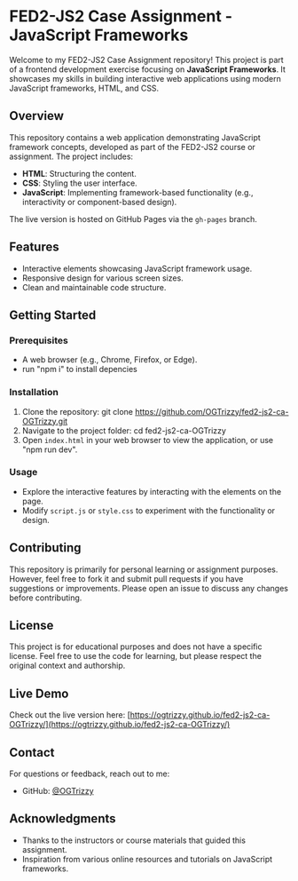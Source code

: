 # FED2-JS2 Case Assignment - JavaScript Frameworks

Welcome to my FED2-JS2 Case Assignment repository! This project is part of a frontend development exercise focusing on **JavaScript Frameworks**. It showcases my skills in building interactive web applications using modern JavaScript frameworks, HTML, and CSS.

## Overview

This repository contains a web application demonstrating JavaScript framework concepts, developed as part of the FED2-JS2 course or assignment. The project includes:

- **HTML**: Structuring the content.
- **CSS**: Styling the user interface.
- **JavaScript**: Implementing framework-based functionality (e.g., interactivity or component-based design).

The live version is hosted on GitHub Pages via the `gh-pages` branch.

## Features

- Interactive elements showcasing JavaScript framework usage.
- Responsive design for various screen sizes.
- Clean and maintainable code structure.

## Getting Started

### Prerequisites

- A web browser (e.g., Chrome, Firefox, or Edge).
- run "npm i" to install depencies

### Installation

1. Clone the repository:
   git clone https://github.com/OGTrizzy/fed2-js2-ca-OGTrizzy.git
2. Navigate to the project folder:
   cd fed2-js2-ca-OGTrizzy
3. Open `index.html` in your web browser to view the application, or use "npm run dev".

### Usage

- Explore the interactive features by interacting with the elements on the page.
- Modify `script.js` or `style.css` to experiment with the functionality or design.

## Contributing

This repository is primarily for personal learning or assignment purposes. However, feel free to fork it and submit pull requests if you have suggestions or improvements. Please open an issue to discuss any changes before contributing.

## License

This project is for educational purposes and does not have a specific license. Feel free to use the code for learning, but please respect the original context and authorship.

## Live Demo

Check out the live version here: [https://ogtrizzy.github.io/fed2-js2-ca-OGTrizzy/](https://ogtrizzy.github.io/fed2-js2-ca-OGTrizzy/)

## Contact

For questions or feedback, reach out to me:

- GitHub: [@OGTrizzy](https://github.com/OGTrizzy)

## Acknowledgments

- Thanks to the instructors or course materials that guided this assignment.
- Inspiration from various online resources and tutorials on JavaScript frameworks.

